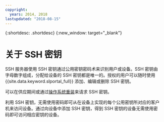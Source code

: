 ```yaml
---
copyright:
  years: 2014, 2018
lastupdated: "2018-08-15"
---
```


{:shortdesc: .shortdesc}
{:new_window: target="_blank"}

# 关于 SSH 密钥

SSH 服务器使用 SSH 密钥通过公用密钥密码术来识别用户或设备。SSH 密钥由字母数字组成，分配给设备的 SSH 密钥都是唯一的。授权的用户可以随时使用 {{site.data.keyword.slportal_full}} 添加、编辑或删除 SSH 密钥。

可以在供应期间或通过[操作系统重装](../software/vsi_reload_os.html)来请求 SSH 密钥。


利用 SSH 密钥，无需使用密码即可从在设备上实现的每个公用密钥所对应的客户机来访问设备。通过向设备中添加 SSH 密钥，得到 SSH 密钥的设备无需使用密码即可访问相应密钥的设备。
